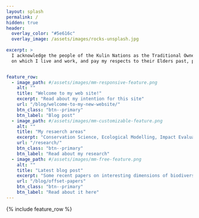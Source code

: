 ```yaml
---
layout: splash
permalink: /
hidden: true
header:
  overlay_color: "#5e616c"
  overlay_image: /assets/images/rocks-unsplash.jpg
 
excerpt: >
  I acknowledge the people of the Kulin Nations as the Traditional Owners of the land
  on which I live and work, and pay my respects to their Elders past, present and future.


feature_row:
  - image_path: #/assets/images/mm-responsive-feature.png
    alt: ""
    title: "Welcome to my web site!"
    excerpt: "Read about my intention for this site"
    url: "/blog/welcome-to-my-new-website/"
    btn_class: "btn--primary"
    btn_label: "Blog post"
  - image_path: #/assets/images/mm-customizable-feature.png
    alt: ""
    title: "My resaerch areas"
    excerpt: "Conservation Science, Ecological Modelling, Impact Evaluation, Conservation Policy"
    url: "/research/"
    btn_class: "btn--primary"
    btn_label: "Read about my research"
  - image_path: #/assets/images/mm-free-feature.png
    alt: ""
    title: "Latest blog post"
    excerpt: "Some recent papers on interesting dimensions of biodiversity offsetting"
    url: "/blog/offset-papers"
    btn_class: "btn--primary"
    btn_label: "Read about it here"      
---
```


{% include feature_row %}
